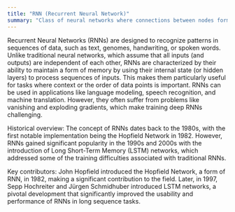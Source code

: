 ```yaml
---
title: "RNN (Recurrent Neural Network)"
summary: "Class of neural networks where connections between nodes form a directed graph along a temporal sequence, enabling them to exhibit temporal dynamic behavior for a sequence of inputs."
---
```

Recurrent Neural Networks (RNNs) are designed to recognize patterns in sequences of data, such as text, genomes, handwriting, or spoken words. Unlike traditional neural networks, which assume that all inputs (and outputs) are independent of each other, RNNs are characterized by their ability to maintain a form of memory by using their internal state (or hidden layers) to process sequences of inputs. This makes them particularly useful for tasks where context or the order of data points is important. RNNs can be used in applications like language modeling, speech recognition, and machine translation. However, they often suffer from problems like vanishing and exploding gradients, which make training deep RNNs challenging.

Historical overview: The concept of RNNs dates back to the 1980s, with the first notable implementation being the Hopfield Network in 1982. However, RNNs gained significant popularity in the 1990s and 2000s with the introduction of Long Short-Term Memory (LSTM) networks, which addressed some of the training difficulties associated with traditional RNNs.

Key contributors: John Hopfield introduced the Hopfield Network, a form of RNN, in 1982, making a significant contribution to the field. Later, in 1997, Sepp Hochreiter and Jürgen Schmidhuber introduced LSTM networks, a pivotal development that significantly improved the usability and performance of RNNs in long sequence tasks.

